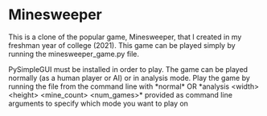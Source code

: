 # Minesweeper

This is a clone of the popular game, Minesweeper, that I created in my freshman year of college (2021).
This game can be played simply by running the minesweeper_game.py file.

PySimpleGUI must be installed in order to play.
The game can be played normally (as a human player or AI) or in analysis mode.
Play the game by running the file from the command line with \*normal\* OR \*analysis \<width\> \<height\> \<mine_count\> \<num_games\>\* provided as command line arguments to specify which mode you want to play on
